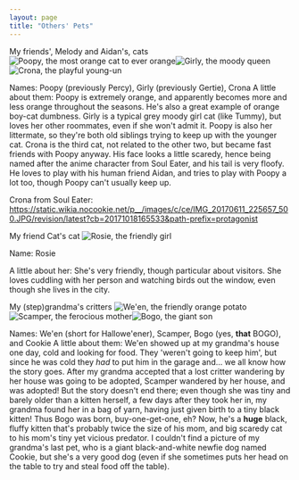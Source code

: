 ```yaml
---
layout: page
title: "Others' Pets"
---
```


My friends', Melody and Aidan's, cats
![Poopy, the most orange cat to ever orange](/The-Pet-Blog/IMG_3553.jpg)![Girly, the moody queen](/The-Pet-Blog/IMG_3554.jpg)![Crona, the playful young-un](/The-Pet-Blog/IMG_3555.jpg)

Names: Poopy (previously Percy), Girly (previously Gertie), Crona
A little about them: Poopy is extremely orange, and apparently becomes more and less orange throughout the seasons. He's also a great example of orange boy-cat dumbness. Girly is a typical grey moody girl cat (like Tummy), but loves her other roommates, even if she won't admit it. Poopy is also her littermate, so they're both old siblings trying to keep up with the younger cat. Crona is the third cat, not related to the other two, but became fast friends with Poopy anyway. His face looks a little scaredy, hence being named after the anime character from Soul Eater, and his tail is very floofy. He loves to play with his human friend Aidan, and tries to play with Poopy a lot too, though Poopy can't usually keep up.

Crona from Soul Eater:
https://static.wikia.nocookie.net/p__/images/c/ce/IMG_20170611_225657_500.JPG/revision/latest?cb=20171018165533&path-prefix=protagonist

My friend Cat's cat
![Rosie, the friendly girl](/The-Pet-Blog/image000000.jpg)

Name: Rosie

A little about her: She's very friendly, though particular about visitors. She loves cuddling with her person and watching birds out the window, even though she lives in the city.

My (step)grandma's critters
![We'en, the friendly orange potato](/The-Pet-Blog/IMG_3556.jpg)![Scamper, the ferocious mother](/The-Pet-Blog/IMG_3558.jpg)![Bogo, the giant son](/The-Pet-Blog/IMG_3557.jpg)

Names: We'en (short for Hallowe'ener), Scamper, Bogo (yes, **that** BOGO), and Cookie
A little about them: We'en showed up at my grandma's house one day, cold and looking for food. They 'weren't going to keep him', but since he was cold they *had* to put him in the garage and... we all know how the story goes. After my grandma accepted that a lost critter wandering by her house was going to be adopted, Scamper wandered by her house, and was adopted! But the story doesn't end there; even though she was tiny and barely older than a kitten herself, a few days after they took her in, my grandma found her in a bag of yarn, having just given birth to a tiny black kitten! Thus Bogo was born, buy-one-get-one, eh? Now, he's a **huge** black, fluffy kitten that's probably twice the size of his mom, and big scaredy cat to his mom's tiny yet vicious predator. I couldn't find a picture of my grandma's last pet, who is a giant black-and-white newfie dog named Cookie, but she's a very good dog (even if she sometimes puts her head on the table to try and steal food off the table).
